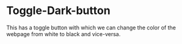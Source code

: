 # Toggle-Dark-button
This has a toggle button with which we can change the color of the webpage from white to black and vice-versa.
